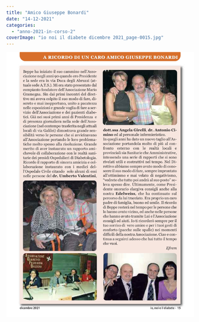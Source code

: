 ```yaml
---
title: "Amico Giuseppe Bonardi"
date: "14-12-2021"
categories: 
  - "anno-2021-in-corso-2"
coverImage: "io noi il diabete dicembre 2021_page-0015.jpg"
---
```


![](images/io%20noi%20il%20diabete%20dicembre%202021_page-0015.jpg)

